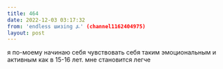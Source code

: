 ```yaml
---
title: 464
date: 2022-12-03 03:17:32
from: 'endless шизing ⍼' (channel1162404975)
layout: post
---
```


я по-моему начинаю себя чувствовать себя таким эмоциональным и активным как в 15-16 лет. мне становится легче
